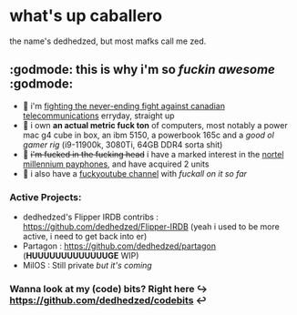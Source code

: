 # what's up caballero
the name's dedhedzed, but most mafks call me zed.

## :godmode: this is why i'm so *fuckin awesome* :godmode:
- :metal: i'm [fighting the never-ending fight against canadian telecommunications](https://zed.industries) erryday, straight up
- :metal: i own **an actual metric fuck ton** of computers, most notably a power mac g4 cube in box, an ibm 5150, a powerbook 165c and a *good ol gamer rig* (i9-11900k, 3080Ti, 64GB DDR4 sorta shit)
- :metal: ~~i'm fucked in the fucking head~~ i have a marked interest in the [nortel millennium payphones](https://wiki.muc.ccc.de/millennium:start), and have acquired 2 units
- :metal: i also have a [fuckyoutube channel](https://youtube.com/@zed.industries) with *fuckall on it so far*

### Active Projects:
- dedhedzed's Flipper IRDB contribs : https://github.com/dedhedzed/Flipper-IRDB (yeah i used to be more active, i need to get back into er)
- Partagon : https://github.com/dedhedzed/partagon (**HUUUUUUUUUUUUUGE** WIP)
- MilOS : Still private *but it's coming*

### Wanna look at my (code) bits? Right here ↪️ https://github.com/dedhedzed/codebits ↩️
